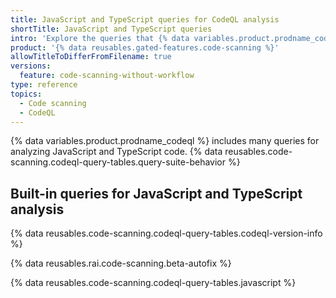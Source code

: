 ```yaml
---
title: JavaScript and TypeScript queries for CodeQL analysis
shortTitle: JavaScript and TypeScript queries
intro: 'Explore the queries that {% data variables.product.prodname_codeql %} uses to analyze code written in JavaScript or TypeScript when you select the `default` or the `security-extended` query suite.'
product: '{% data reusables.gated-features.code-scanning %}'
allowTitleToDifferFromFilename: true
versions:
  feature: code-scanning-without-workflow
type: reference
topics:
  - Code scanning
  - CodeQL
---
```


{% data variables.product.prodname_codeql %} includes many queries for analyzing JavaScript and TypeScript code. {% data reusables.code-scanning.codeql-query-tables.query-suite-behavior %}

## Built-in queries for JavaScript and TypeScript analysis

{% data reusables.code-scanning.codeql-query-tables.codeql-version-info %}

{% data reusables.rai.code-scanning.beta-autofix %}

{% data reusables.code-scanning.codeql-query-tables.javascript %}
